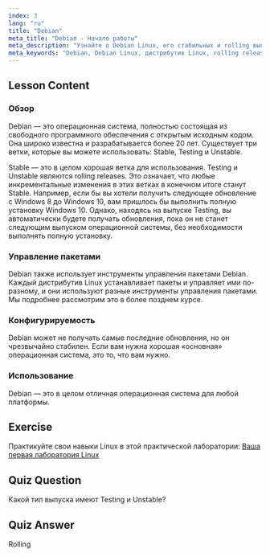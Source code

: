 ```yaml
---
index: 3
lang: "ru"
title: "Debian"
meta_title: "Debian - Начало работы"
meta_description: "Узнайте о Debian Linux, его стабильных и rolling выпусках, а также об управлении пакетами. Узнайте, почему Debian является отличной базовой ОС для начинающих и опытных пользователей."
meta_keywords: "Debian, Debian Linux, дистрибутив Linux, rolling release, управление пакетами, учебник Linux, Linux для начинающих, руководство по Linux"
---
```


## Lesson Content

### Обзор

Debian — это операционная система, полностью состоящая из свободного программного обеспечения с открытым исходным кодом. Она широко известна и разрабатывается более 20 лет. Существует три ветки, которые вы можете использовать: Stable, Testing и Unstable.

Stable — это в целом хорошая ветка для использования. Testing и Unstable являются rolling releases. Это означает, что любые инкрементальные изменения в этих ветках в конечном итоге станут Stable. Например, если бы вы хотели получить следующее обновление с Windows 8 до Windows 10, вам пришлось бы выполнить полную установку Windows 10. Однако, находясь на выпуске Testing, вы автоматически будете получать обновления, пока он не станет следующим выпуском операционной системы, без необходимости выполнять полную установку.

### Управление пакетами

Debian также использует инструменты управления пакетами Debian. Каждый дистрибутив Linux устанавливает пакеты и управляет ими по-разному, и они используют разные инструменты управления пакетами. Мы подробнее рассмотрим это в более позднем курсе.

### Конфигурируемость

Debian может не получать самые последние обновления, но он чрезвычайно стабилен. Если вам нужна хорошая «основная» операционная система, это то, что вам нужно.

### Использование

Debian — это в целом отличная операционная система для любой платформы.

## Exercise

Практикуйте свои навыки Linux в этой практической лаборатории: [Ваша первая лаборатория Linux](https://labex.io/labs/linux-your-first-linux-lab-270253)

## Quiz Question

Какой тип выпуска имеют Testing и Unstable?

## Quiz Answer

Rolling